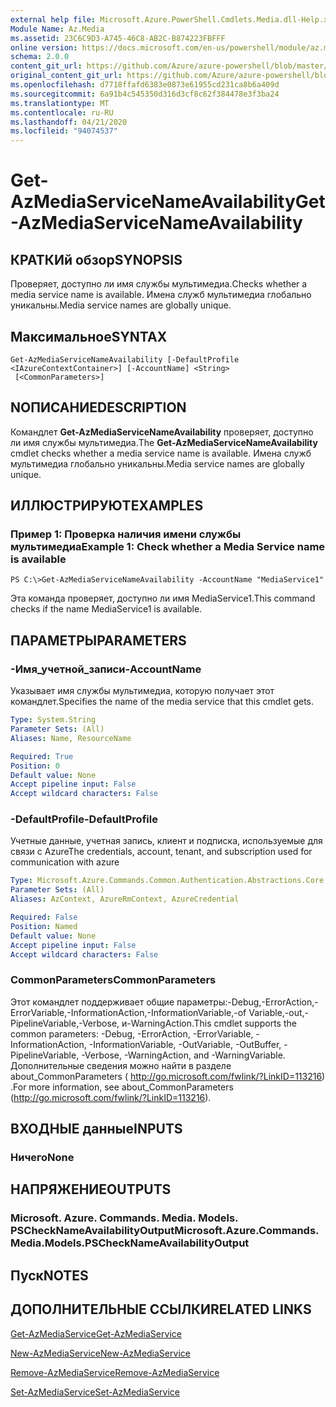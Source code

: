 ```yaml
---
external help file: Microsoft.Azure.PowerShell.Cmdlets.Media.dll-Help.xml
Module Name: Az.Media
ms.assetid: 23C6C9D3-A745-46C8-AB2C-B874223FBFFF
online version: https://docs.microsoft.com/en-us/powershell/module/az.media/get-azmediaservicenameavailability
schema: 2.0.0
content_git_url: https://github.com/Azure/azure-powershell/blob/master/src/Media/Media/help/Get-AzMediaServiceNameAvailability.md
original_content_git_url: https://github.com/Azure/azure-powershell/blob/master/src/Media/Media/help/Get-AzMediaServiceNameAvailability.md
ms.openlocfilehash: d7718ffafd6383e0873e61955cd231ca8b6a409d
ms.sourcegitcommit: 6a91b4c545350d316d3cf8c62f384478e3f3ba24
ms.translationtype: MT
ms.contentlocale: ru-RU
ms.lasthandoff: 04/21/2020
ms.locfileid: "94074537"
---
```

# <span data-ttu-id="24a2d-101">Get-AzMediaServiceNameAvailability</span><span class="sxs-lookup"><span data-stu-id="24a2d-101">Get-AzMediaServiceNameAvailability</span></span>

## <span data-ttu-id="24a2d-102">КРАТКИй обзор</span><span class="sxs-lookup"><span data-stu-id="24a2d-102">SYNOPSIS</span></span>
<span data-ttu-id="24a2d-103">Проверяет, доступно ли имя службы мультимедиа.</span><span class="sxs-lookup"><span data-stu-id="24a2d-103">Checks whether a media service name is available.</span></span>
<span data-ttu-id="24a2d-104">Имена служб мультимедиа глобально уникальны.</span><span class="sxs-lookup"><span data-stu-id="24a2d-104">Media service names are globally unique.</span></span>

## <span data-ttu-id="24a2d-105">Максимальное</span><span class="sxs-lookup"><span data-stu-id="24a2d-105">SYNTAX</span></span>

```
Get-AzMediaServiceNameAvailability [-DefaultProfile <IAzureContextContainer>] [-AccountName] <String>
 [<CommonParameters>]
```

## <span data-ttu-id="24a2d-106">NОПИСАНИЕ</span><span class="sxs-lookup"><span data-stu-id="24a2d-106">DESCRIPTION</span></span>
<span data-ttu-id="24a2d-107">Командлет **Get-AzMediaServiceNameAvailability** проверяет, доступно ли имя службы мультимедиа.</span><span class="sxs-lookup"><span data-stu-id="24a2d-107">The **Get-AzMediaServiceNameAvailability** cmdlet checks whether a media service name is available.</span></span>
<span data-ttu-id="24a2d-108">Имена служб мультимедиа глобально уникальны.</span><span class="sxs-lookup"><span data-stu-id="24a2d-108">Media service names are globally unique.</span></span>

## <span data-ttu-id="24a2d-109">ИЛЛЮСТРИРУЮТ</span><span class="sxs-lookup"><span data-stu-id="24a2d-109">EXAMPLES</span></span>

### <span data-ttu-id="24a2d-110">Пример 1: Проверка наличия имени службы мультимедиа</span><span class="sxs-lookup"><span data-stu-id="24a2d-110">Example 1: Check whether a Media Service name is available</span></span>
```
PS C:\>Get-AzMediaServiceNameAvailability -AccountName "MediaService1"
```

<span data-ttu-id="24a2d-111">Эта команда проверяет, доступно ли имя MediaService1.</span><span class="sxs-lookup"><span data-stu-id="24a2d-111">This command checks if the name MediaService1 is available.</span></span>

## <span data-ttu-id="24a2d-112">ПАРАМЕТРЫ</span><span class="sxs-lookup"><span data-stu-id="24a2d-112">PARAMETERS</span></span>

### <span data-ttu-id="24a2d-113">-Имя_учетной_записи</span><span class="sxs-lookup"><span data-stu-id="24a2d-113">-AccountName</span></span>
<span data-ttu-id="24a2d-114">Указывает имя службы мультимедиа, которую получает этот командлет.</span><span class="sxs-lookup"><span data-stu-id="24a2d-114">Specifies the name of the media service that this cmdlet gets.</span></span>

```yaml
Type: System.String
Parameter Sets: (All)
Aliases: Name, ResourceName

Required: True
Position: 0
Default value: None
Accept pipeline input: False
Accept wildcard characters: False
```

### <span data-ttu-id="24a2d-115">-DefaultProfile</span><span class="sxs-lookup"><span data-stu-id="24a2d-115">-DefaultProfile</span></span>
<span data-ttu-id="24a2d-116">Учетные данные, учетная запись, клиент и подписка, используемые для связи с Azure</span><span class="sxs-lookup"><span data-stu-id="24a2d-116">The credentials, account, tenant, and subscription used for communication with azure</span></span>

```yaml
Type: Microsoft.Azure.Commands.Common.Authentication.Abstractions.Core.IAzureContextContainer
Parameter Sets: (All)
Aliases: AzContext, AzureRmContext, AzureCredential

Required: False
Position: Named
Default value: None
Accept pipeline input: False
Accept wildcard characters: False
```

### <span data-ttu-id="24a2d-117">CommonParameters</span><span class="sxs-lookup"><span data-stu-id="24a2d-117">CommonParameters</span></span>
<span data-ttu-id="24a2d-118">Этот командлет поддерживает общие параметры:-Debug,-ErrorAction,-ErrorVariable,-InformationAction,-InformationVariable,-of Variable,-out,-PipelineVariable,-Verbose, и-WarningAction.</span><span class="sxs-lookup"><span data-stu-id="24a2d-118">This cmdlet supports the common parameters: -Debug, -ErrorAction, -ErrorVariable, -InformationAction, -InformationVariable, -OutVariable, -OutBuffer, -PipelineVariable, -Verbose, -WarningAction, and -WarningVariable.</span></span> <span data-ttu-id="24a2d-119">Дополнительные сведения можно найти в разделе about_CommonParameters ( http://go.microsoft.com/fwlink/?LinkID=113216) .</span><span class="sxs-lookup"><span data-stu-id="24a2d-119">For more information, see about_CommonParameters (http://go.microsoft.com/fwlink/?LinkID=113216).</span></span>

## <span data-ttu-id="24a2d-120">ВХОДНЫЕ данные</span><span class="sxs-lookup"><span data-stu-id="24a2d-120">INPUTS</span></span>

### <span data-ttu-id="24a2d-121">Ничего</span><span class="sxs-lookup"><span data-stu-id="24a2d-121">None</span></span>

## <span data-ttu-id="24a2d-122">НАПРЯЖЕНИЕ</span><span class="sxs-lookup"><span data-stu-id="24a2d-122">OUTPUTS</span></span>

### <span data-ttu-id="24a2d-123">Microsoft. Azure. Commands. Media. Models. PSCheckNameAvailabilityOutput</span><span class="sxs-lookup"><span data-stu-id="24a2d-123">Microsoft.Azure.Commands.Media.Models.PSCheckNameAvailabilityOutput</span></span>

## <span data-ttu-id="24a2d-124">Пуск</span><span class="sxs-lookup"><span data-stu-id="24a2d-124">NOTES</span></span>

## <span data-ttu-id="24a2d-125">ДОПОЛНИТЕЛЬНЫЕ ССЫЛКИ</span><span class="sxs-lookup"><span data-stu-id="24a2d-125">RELATED LINKS</span></span>

[<span data-ttu-id="24a2d-126">Get-AzMediaService</span><span class="sxs-lookup"><span data-stu-id="24a2d-126">Get-AzMediaService</span></span>](./Get-AzMediaService.md)

[<span data-ttu-id="24a2d-127">New-AzMediaService</span><span class="sxs-lookup"><span data-stu-id="24a2d-127">New-AzMediaService</span></span>](./New-AzMediaService.md)

[<span data-ttu-id="24a2d-128">Remove-AzMediaService</span><span class="sxs-lookup"><span data-stu-id="24a2d-128">Remove-AzMediaService</span></span>](./Remove-AzMediaService.md)

[<span data-ttu-id="24a2d-129">Set-AzMediaService</span><span class="sxs-lookup"><span data-stu-id="24a2d-129">Set-AzMediaService</span></span>](./Set-AzMediaService.md)


